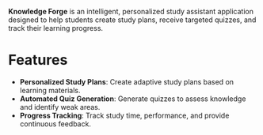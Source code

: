 **Knowledge Forge** is an intelligent, personalized study assistant application designed to help students create study plans, receive targeted quizzes, and track their learning progress. 

# Features
- **Personalized Study Plans**: Create adaptive study plans based on learning materials.
- **Automated Quiz Generation**: Generate quizzes to assess knowledge and identify weak areas.
- **Progress Tracking**: Track study time, performance, and provide continuous feedback.